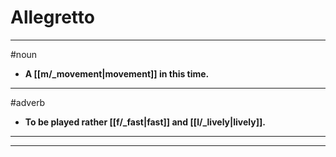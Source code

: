 # Allegretto
---
#noun
- **A [[m/_movement|movement]] in this time.**
---
#adverb
- **To be played rather [[f/_fast|fast]] and [[l/_lively|lively]].**
---
---
